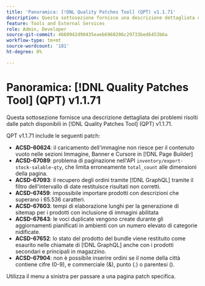 ```yaml
---
title: 'Panoramica: [!DNL Quality Patches Tool] (QPT) v1.1.71'
description: Questa sottosezione fornisce una descrizione dettagliata dei problemi risolti dalle patch disponibili in  [!DNL Quality Patches Tool] (QPT) v1.1.71.
feature: Tools and External Services
role: Admin, Developer
source-git-commit: 4660942d90435eaeb6960206c29733bed6453b6a
workflow-type: tm+mt
source-wordcount: '181'
ht-degree: 0%

---
```


# Panoramica: [!DNL Quality Patches Tool] (QPT) v1.1.71

Questa sottosezione fornisce una descrizione dettagliata dei problemi risolti dalle patch disponibili in [!DNL Quality Patches Tool] (QPT) v1.1.71.

QPT v1.1.71 include le seguenti patch:


* **ACSD-60624**: il caricamento dell&#39;immagine non riesce per il contenuto vuoto nelle sezioni Immagine, Banner e Cursore in [!DNL Page Builder]
* **ACSD-67089**: problema di paginazione nell&#39;API `inventory/export-stock-salable-qty`, che limita erroneamente `total_count` alle dimensioni della pagina.
* **ACSD-67093**: il recupero degli ordini tramite [!DNL GraphQL] tramite il filtro dell&#39;intervallo di date restituisce risultati non corretti.
* **ACSD-67459**: impossibile importare prodotti con descrizioni che superano i 65.536 caratteri.
* **ACSD-67603**: tempi di elaborazione lunghi per la generazione di sitemap per i prodotti con inclusione di immagini abilitata
* **ACSD-67643**: le voci duplicate vengono create durante gli aggiornamenti pianificati in ambienti con un numero elevato di categorie nidificate.
* **ACSD-67652**: lo stato del prodotto del bundle viene restituito come esaurito nelle chiamate di [!DNL GraphQL] anche con i prodotti secondari e principali in magazzino.
* **ACSD-67904**: non è possibile inserire ordini se il nome della città contiene cifre (0-9), e commerciale (&amp;), punto (.) o parentesi ().

Utilizza il menu a sinistra per passare a una pagina patch specifica.
